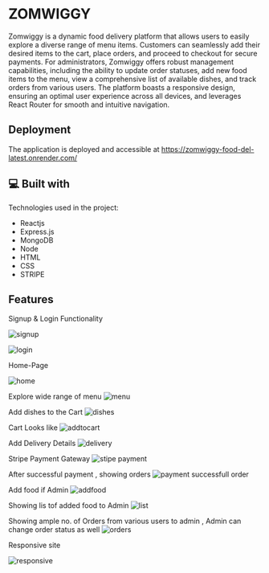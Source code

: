 
# ZOMWIGGY

Zomwiggy is a dynamic food delivery platform that allows users to easily explore a diverse range of menu items. Customers can seamlessly add their desired items to the cart, place orders, and proceed to checkout for secure payments. For administrators, Zomwiggy offers robust management capabilities, including the ability to update order statuses, add new food items to the menu, view a comprehensive list of available dishes, and track orders from various users. The platform boasts a responsive design, ensuring an optimal user experience across all devices, and leverages React Router for smooth and intuitive navigation.


## Deployment

The application is deployed and accessible at
https://zomwiggy-food-del-latest.onrender.com/



<h2>💻 Built with</h2>

Technologies used in the project:

*   Reactjs
*   Express.js
*   MongoDB
*   Node
*   HTML
*   CSS
*   STRIPE



## Features

Signup & Login Functionality

![signup](https://github.com/user-attachments/assets/70354b6c-c583-428d-8c49-44615f841ecc)









![login](https://github.com/user-attachments/assets/d9f7f15b-3e2c-4364-85f8-4844700c7590)








Home-Page

![home](https://github.com/user-attachments/assets/68d20b70-0656-4f82-81cc-9d353420c5df)











Explore wide range of menu 
![menu](https://github.com/user-attachments/assets/967faa88-fb61-4abf-b68f-689fe7b72cfc)



Add dishes to the Cart
![dishes](https://github.com/user-attachments/assets/67c9638a-ee8d-418f-a532-177860512a40)






Cart Looks like
![addtocart](https://github.com/user-attachments/assets/8633813a-6547-4ff1-85e9-dc697ddb8a80)






Add Delivery Details
![delivery](https://github.com/user-attachments/assets/45b558da-4e12-4118-89b0-4b7b1b99fd3f)






Stripe Payment Gateway
![stipe payment](https://github.com/user-attachments/assets/f7061edb-a7f9-4d6d-854f-3faddd8209b4)





After successful payment , showing orders
![payment successfull order](https://github.com/user-attachments/assets/5defd59a-6f77-4dcc-a313-6b98b8c07087)






Add food if Admin
![addfood](https://github.com/user-attachments/assets/ae509fd6-123e-44ce-89a2-f814a9b1c790)





Showing lis tof added food to Admin
![list](https://github.com/user-attachments/assets/d8b8011d-0d52-44f3-9c0a-4f517fee37b4)





Showing ample no. of Orders from various users to admin , Admin can change order status as well
![orders](https://github.com/user-attachments/assets/1b858e19-977e-403c-8fb9-7dff854932c4)
















Responsive site










![responsive](https://github.com/user-attachments/assets/ac0c225e-71c4-4fd2-a2e9-9ee688ca0d54)































